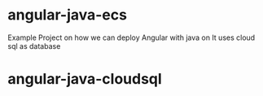 # angular-java-ecs
Example Project on how we can deploy Angular with java on <GKE>
 It uses cloud sql as database
# angular-java-cloudsql
